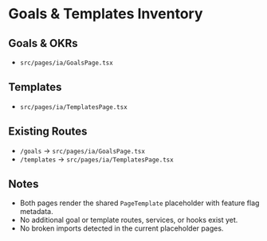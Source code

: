 # Goals & Templates Inventory

## Goals & OKRs
- `src/pages/ia/GoalsPage.tsx`

## Templates
- `src/pages/ia/TemplatesPage.tsx`

## Existing Routes
- `/goals` → `src/pages/ia/GoalsPage.tsx`
- `/templates` → `src/pages/ia/TemplatesPage.tsx`

## Notes
- Both pages render the shared `PageTemplate` placeholder with feature flag metadata.
- No additional goal or template routes, services, or hooks exist yet.
- No broken imports detected in the current placeholder pages.

